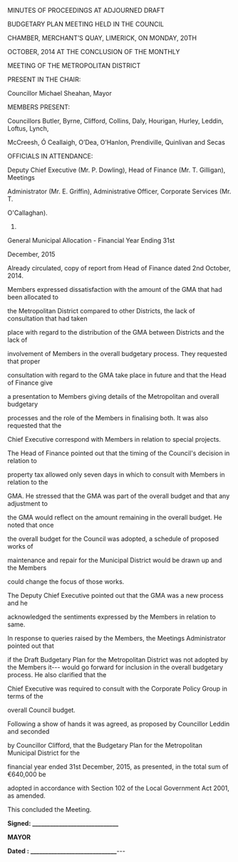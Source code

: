 MINUTES OF PROCEEDINGS AT ADJOURNED DRAFT

BUDGETARY PLAN MEETING HELD IN THE COUNCIL

CHAMBER, MERCHANT’S QUAY, LIMERICK, ON MONDAY, 20TH

OCTOBER, 2014 AT THE CONCLUSION OF THE MONTHLY

MEETING OF THE METROPOLITAN DISTRICT

PRESENT IN THE CHAIR:

Councillor Michael Sheahan, Mayor

MEMBERS PRESENT:

Councillors Butler, Byrne, Clifford, Collins, Daly, Hourigan, Hurley, Leddin, Loftus, Lynch,

McCreesh, Ó Ceallaigh, O’Dea, O’Hanlon, Prendiville, Quinlivan and Secas

OFFICIALS IN ATTENDANCE:

Deputy Chief Executive (Mr. P. Dowling), Head of Finance (Mr. T. Gilligan), Meetings

Administrator (Mr. E. Griffin), Administrative Officer, Corporate Services (Mr. T.

O'Callaghan).

1.

General Municipal Allocation - Financial Year Ending 31st

December, 2015

Already circulated, copy of report from Head of Finance dated 2nd October, 2014.

Members expressed dissatisfaction with the amount of the GMA that had been allocated to

the Metropolitan District compared to other Districts, the lack of consultation that had taken

place with regard to the distribution of the GMA between Districts and the lack of

involvement of Members in the overall budgetary process. They requested that proper

consultation with regard to the GMA take place in future and that the Head of Finance give

a presentation to Members giving details of the Metropolitan and overall budgetary

processes and the role of the Members in finalising both. It was also requested that the

Chief Executive correspond with Members in relation to special projects.

The Head of Finance pointed out that the timing of the Council's decision in relation to

property tax allowed only seven days in which to consult with Members in relation to the

GMA. He stressed that the GMA was part of the overall budget and that any adjustment to

the GMA would reflect on the amount remaining in the overall budget. He noted that once

the overall budget for the Council was adopted, a schedule of proposed works of

maintenance and repair for the Municipal District would be drawn up and the Members

could change the focus of those works.

The Deputy Chief Executive pointed out that the GMA was a new process and he

acknowledged the sentiments expressed by the Members in relation to same.

In response to queries raised by the Members, the Meetings Administrator pointed out that

if the Draft Budgetary Plan for the Metropolitan District was not adopted by the Members it---
would go forward for inclusion in the overall budgetary process. He also clarified that the

Chief Executive was required to consult with the Corporate Policy Group in terms of the

overall Council budget.

Following a show of hands it was agreed, as proposed by Councillor Leddin and seconded

by Councillor Clifford, that the Budgetary Plan for the Metropolitan Municipal District for the

financial year ended 31st December, 2015, as presented, in the total sum of €640,000 be

adopted in accordance with Section 102 of the Local Government Act 2001, as amended.

This concluded the Meeting.

**Signed: \_\_\_\_\_\_\_\_\_\_\_\_\_\_\_\_\_\_\_\_\_\_\_\_\_\_\_\_\_**

**MAYOR**

**Dated : \_\_\_\_\_\_\_\_\_\_\_\_\_\_\_\_\_\_\_\_\_\_\_\_\_\_\_\_\_**---
